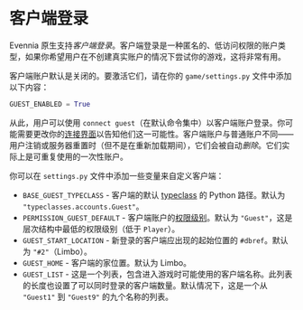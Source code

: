 # 客户端登录

Evennia 原生支持*客户端登录*。客户端登录是一种匿名的、低访问权限的账户类型，如果你希望用户在不创建真实账户的情况下尝试你的游戏，这将非常有用。

客户端账户默认是关闭的。要激活它们，请在你的 `game/settings.py` 文件中添加以下内容：

```python
GUEST_ENABLED = True
```

从此，用户可以使用 `connect guest`（在默认命令集中）以客户端账户登录。你可能需要更改你的[连接界面](../Components/Connection-Screen.md)以告知他们这一可能性。客户端账户与普通账户不同——用户注销或服务器重置时（但不是在重新加载期间），它们会被自动*删除*。它们实际上是可重复使用的一次性账户。

你可以在 `settings.py` 文件中添加一些变量来自定义客户端：

- `BASE_GUEST_TYPECLASS` - 客户端的默认 [typeclass](../Components/Typeclasses.md) 的 Python 路径。默认为 `"typeclasses.accounts.Guest"`。
- `PERMISSION_GUEST_DEFAULT` - 客户端账户的[权限级别](../Components/Locks.md)。默认为 `"Guest"`，这是层次结构中最低的权限级别（低于 `Player`）。
- `GUEST_START_LOCATION` - 新登录的客户端应出现的起始位置的 `#dbref`。默认为 `"#2"`（Limbo）。
- `GUEST_HOME` - 客户端的家位置。默认为 Limbo。
- `GUEST_LIST` - 这是一个列表，包含进入游戏时可能使用的客户端名称。此列表的长度也设置了可以同时登录的客户端数量。默认情况下，这是一个从 `"Guest1"` 到 `"Guest9"` 的九个名称的列表。
